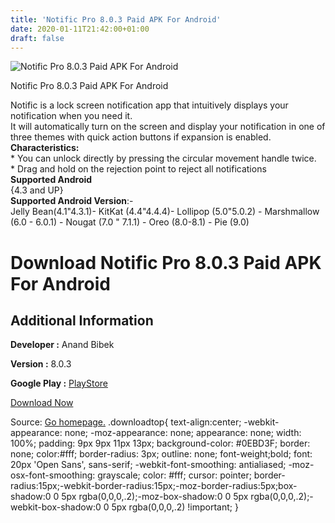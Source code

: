 ```yaml
---
title: 'Notific Pro 8.0.3 Paid APK For Android'
date: 2020-01-11T21:42:00+01:00
draft: false
---
```


![Notific Pro 8.0.3 Paid APK For Android](https://i0.wp.com/apkhome.net/wp-content/uploads/2020/01/Notific-Pro-8.0.3-Paid.png "Notific Pro 8.0.3 Paid APK For Android")

  

Notific Pro 8.0.3 Paid APK For Android

Notific is a lock screen notification app that intuitively displays your notification when you need it.  
It will automatically turn on the screen and display your notification in one of three themes with quick action buttons if expansion is enabled.  
**Characteristics:**  
\* You can unlock directly by pressing the circular movement handle twice.  
\* Drag and hold on the rejection point to reject all notifications  
**Supported Android**  
{4.3 and UP}  
**Supported Android Version**:-  
Jelly Bean(4.1"4.3.1)- KitKat (4.4"4.4.4)- Lollipop (5.0"5.0.2) - Marshmallow (6.0 - 6.0.1) - Nougat (7.0 " 7.1.1) - Oreo (8.0-8.1) - Pie (9.0)

Download Notific Pro 8.0.3 Paid APK For Android
===============================================

Additional Information
----------------------

**Developer :** Anand Bibek

**Version :** 8.0.3

**Google Play :** [PlayStore](https://play.google.com/store/apps/details?id=com.anandbibek.notifypro)

  

[Download Now](https://store4app.co/post/notific-pro-8-0-3-paid-apk-for-android_1578770694)

  
Source: [Go homepage.](https://store4app.co/post/notific-pro-8-0-3-paid-apk-for-android_1578770694) .downloadtop{ text-align:center; -webkit-appearance: none; -moz-appearance: none; appearance: none; width: 100%; padding: 9px 9px 11px 13px; background-color: #0EBD3F; border: none; color:#fff; border-radius: 3px; outline: none; font-weight;bold; font: 20px 'Open Sans', sans-serif; -webkit-font-smoothing: antialiased; -moz-osx-font-smoothing: grayscale; color: #fff; cursor: pointer; border-radius:15px;-webkit-border-radius:15px;-moz-border-radius:5px;box-shadow:0 0 5px rgba(0,0,0,.2);-moz-box-shadow:0 0 5px rgba(0,0,0,.2);-webkit-box-shadow:0 0 5px rgba(0,0,0,.2) !important; }